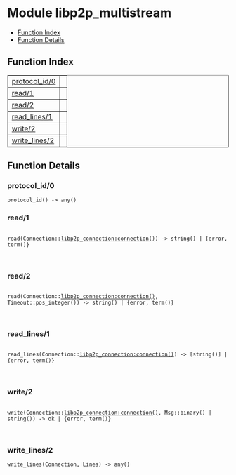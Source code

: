 

# Module libp2p_multistream #
* [Function Index](#index)
* [Function Details](#functions)

<a name="index"></a>

## Function Index ##


<table width="100%" border="1" cellspacing="0" cellpadding="2" summary="function index"><tr><td valign="top"><a href="#protocol_id-0">protocol_id/0</a></td><td></td></tr><tr><td valign="top"><a href="#read-1">read/1</a></td><td></td></tr><tr><td valign="top"><a href="#read-2">read/2</a></td><td></td></tr><tr><td valign="top"><a href="#read_lines-1">read_lines/1</a></td><td></td></tr><tr><td valign="top"><a href="#write-2">write/2</a></td><td></td></tr><tr><td valign="top"><a href="#write_lines-2">write_lines/2</a></td><td></td></tr></table>


<a name="functions"></a>

## Function Details ##

<a name="protocol_id-0"></a>

### protocol_id/0 ###

`protocol_id() -> any()`

<a name="read-1"></a>

### read/1 ###

<pre><code>
read(Connection::<a href="libp2p_connection.md#type-connection">libp2p_connection:connection()</a>) -&gt; string() | {error, term()}
</code></pre>
<br />

<a name="read-2"></a>

### read/2 ###

<pre><code>
read(Connection::<a href="libp2p_connection.md#type-connection">libp2p_connection:connection()</a>, Timeout::pos_integer()) -&gt; string() | {error, term()}
</code></pre>
<br />

<a name="read_lines-1"></a>

### read_lines/1 ###

<pre><code>
read_lines(Connection::<a href="libp2p_connection.md#type-connection">libp2p_connection:connection()</a>) -&gt; [string()] | {error, term()}
</code></pre>
<br />

<a name="write-2"></a>

### write/2 ###

<pre><code>
write(Connection::<a href="libp2p_connection.md#type-connection">libp2p_connection:connection()</a>, Msg::binary() | string()) -&gt; ok | {error, term()}
</code></pre>
<br />

<a name="write_lines-2"></a>

### write_lines/2 ###

`write_lines(Connection, Lines) -> any()`


